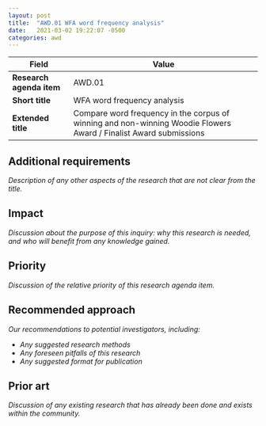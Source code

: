 ```yaml
---
layout: post
title:  "AWD.01 WFA word frequency analysis"
date:   2021-03-02 19:22:07 -0500
categories: awd
---
```


| Field  | Value |
| ------------- | ------------- |
| **Research agenda item**  | AWD.01  |
| **Short title**  | WFA word frequency analysis  |
| **Extended title**  | Compare word frequency in the corpus of winning and non-winning Woodie Flowers Award / Finalist Award submissions  |

## Additional requirements
_Description of any other aspects of the research that are not clear from the title._

## Impact
_Discussion about the purpose of this inquiry: why this research is needed, and who will benefit from any knowledge gained._

## Priority
_Discussion of the relative priority of this research agenda item._

## Recommended approach
_Our recommendations to potential investigators, including:_
- _Any suggested research methods_
- _Any foreseen pitfalls of this research_
- _Any suggested format for publication_

## Prior art
_Discussion of any existing research that has already been done and exists within the community._
